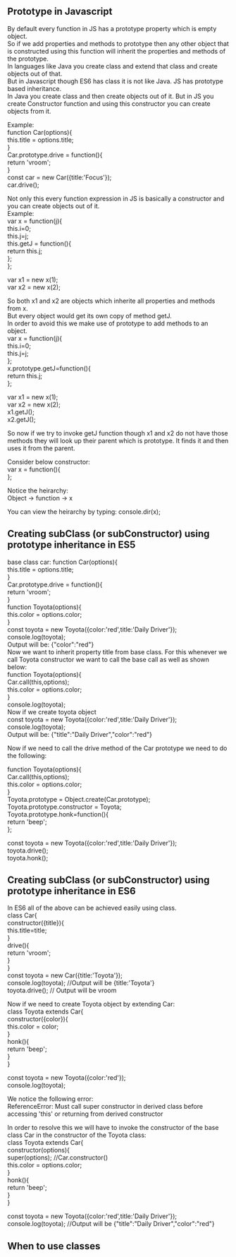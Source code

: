 ## Prototype in Javascript
By default every function in JS has a prototype property which is empty object. <br/>
So if we add properties and methods to prototype then any other object that is constructed using this function will inherit the properties and methods of the prototype. <br/>
In languages like Java you create class and extend that class and create objects out of that. <br/>
But in Javascript though ES6 has class it is not like Java. JS has prototype based inheritance. <br/>
In Java you create class and then create objects out of it. But in JS you create Constructor function and using this constructor you can create objects from it. <br/>

Example: <br/>
function Car(options){ <br/>
  this.title = options.title; <br/>
} <br/>
Car.prototype.drive = function(){ <br/>
  return 'vroom'; <br/>
} <br/>
const car = new Car({title:'Focus'}); <br/>
car.drive(); <br/>

Not only this every function expression in JS is basically a constructor and you can create objects out of it. <br/>
Example: <br/>
var x = function(j){ <br/>
  this.i=0; <br/>
  this.j=j; <br/>
  this.getJ = function(){ <br/>
    return this.j; <br/>
  }; <br/>
}; <br/>

var x1 = new x(1); <br/>
var x2 = new x(2); <br/>

So both x1 and x2 are objects which inherite all properties and methods from x. <br/>
But every object would get its own copy of method getJ. <br/>
In order to avoid this we make use of prototype to add methods to an object. <br/>
var x = function(j){ <br/>
  this.i=0; <br/>
  this.j=j; <br/>
};<br/>
x.prototype.getJ=function(){ <br/>
    return this.j; <br/>
}; <br/>
 

var x1 = new x(1); <br/>
var x2 = new x(2); <br/>
x1.getJ(); <br/>
x2.getJ(); <br/>

So now if we try to invoke getJ function though x1 and x2 do not have those methods they will look up their parent which is prototype.
It finds it and then uses it from the parent. <br/>

Consider below constructor: <br/>
var x = function(){ <br/>
}; <br/>

Notice the heirarchy: <br/>
Object -> function -> x <br/>

You can view the heirarchy by typing: console.dir(x); <br/>

## Creating subClass (or subConstructor) using prototype inheritance in ES5
base class car:
function Car(options){ <br/>
  this.title = options.title; <br/>
} <br/>
Car.prototype.drive = function(){ <br/>
  return 'vroom'; <br/>
} <br/>
function Toyota(options){ <br/>
   this.color = options.color; <br/>
} <br/>
const toyota = new Toyota({color:'red',title:'Daily Driver'}); <br/>
console.log(toyota); <br/>
Output will be: {"color":"red"} <br/>
Now we want to inherit property title from base class. For this whenever we call Toyota constructor we want to call the base call as well as shown below: <br/>
function Toyota(options){ <br/>
   Car.call(this,options); <br/>
   this.color = options.color; <br/>
} <br/>
console.log(toyota); <br/>
Now if we create toyota object  <br/>
const toyota = new Toyota({color:'red',title:'Daily Driver'}); <br/>
console.log(toyota); <br/>
Output will be: {"title":"Daily Driver","color":"red"} <br/>

Now if we need to call the drive method of the Car prototype we need to do the following: <br/>

function Toyota(options){ <br/>
   Car.call(this,options); <br/>
   this.color = options.color; <br/>
} <br/>
Toyota.prototype = Object.create(Car.prototype); <br/>
Toyota.prototype.constructor = Toyota; <br/>
Toyota.prototype.honk=function(){ <br/>
  return 'beep'; <br/>
}; <br/>
 
const toyota = new Toyota({color:'red',title:'Daily Driver'}); <br/>
toyota.drive(); <br/>
toyota.honk(); <br/>

## Creating subClass (or subConstructor) using prototype inheritance in ES6
In ES6 all of the above can be achieved easily using class. <br/>
class Car{ <br/>
  constructor({title}){ <br/>
    this.title=title; <br/>
  } <br/>
  drive(){ <br/>
    return 'vroom'; <br/>
  } <br/>
} <br/>
const toyota = new Car({title:'Toyota'}); <br/>
console.log(toyota); //Output will be {title:'Toyota'} <br/>
toyota.drive(); // Output will be vroom <br/>

Now if we need to create Toyota object by extending Car: <br/>
class Toyota extends Car{ <br/>
   constructor({color}){ <br/>
    this.color = color; <br/>
  } <br/>
  honk(){ <br/>
    return 'beep'; <br/>
  } <br/>
} <br/>
 
const toyota = new Toyota({color:'red'}); <br/>
console.log(toyota); <br/>

We notice the following error: <br/>
 ReferenceError: Must call super constructor in derived class before accessing 'this' or returning from derived constructor <br/>
 
 In order to resolve this we will have to invoke the constructor of the base class Car in the constructor of the Toyota class: <br/>
 class Toyota extends Car{ <br/>
   constructor(options){ <br/>
     super(options); //Car.constructor() <br/>
     this.color = options.color; <br/>
  } <br/>
  honk(){ <br/>
    return 'beep'; <br/>
  } <br/>
} <br/>

const toyota = new Toyota({color:'red',title:'Daily Driver'}); <br/>
console.log(toyota); //Output will be  {"title":"Daily Driver","color":"red"} <br/>

## When to use classes


  
